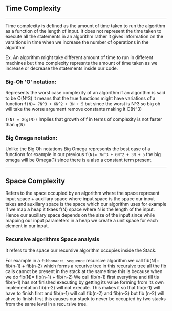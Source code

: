 ## Time Complexity
---
Time complexity is defined as the amount of time taken to run the algorithm as a function of the length of input.
It does not represent the time taken to execute all the statements in an algorithm rather it gives information on the varaitions in time when we increase the number of operations in the algorithm

Ex. An algorithm might take different amount of time to run in different machines but time complexity represnts the amount of time taken as we increase or decrease the statements inside our code.

### Big-Oh 'O' notation:
Represents the worst case complexity of an algorithm if an algorithm is said to be O(N^3) it means that the true functions might have variations of a function `f(N)= 7N^3 + 6N^2 + 3N + 5`
but since the worst is N^3 so big oh will take the worse argument remove constants making it O(N^3)

`f(N) = O(g(N))` Implies that growth of f in terms of complexity is not faster than `g(N)`



### Big Omega notation:
Unlike the Big Oh notations Big Omega represents the best case of a functions for example in our previous `f(N)= 7N^3 + 6N^2 + 3N + 5` the big omega will be Omega(1) since there is a also a constant term present.

---

## Space Complexity

Refers to the space occupied by an algorithm where the space represent input space + auxillary space where input space is the space our input takes and auxillary space is the space which our algorithm uses for example if we map a heap it tkaes f(N) space where N is the length of the input. Hence our auxillary space depends on the size of the input since while mapping our input parameters in a heap we create a unit space for each element in our input.

### Recursive algorithms Space analysis
It refers to the space our recursive algorithm occupies inside the Stack.

For example in a `fibbonacci sequence` recursive algorithm we call fib(N)= fib(n-1) + fib(n-2)
which forms a recurive tree in this recursive tree all the fib calls cannot be present in the stack at the same time this is because when we do fib(N)= fib(n-1) + fib(n-2) We call fib(n-1) first everytime and till tis fib(n-1) has not finished executing by getting its value forming from its own implementation fib(n-2) will not execute. This makes it so that fib(n-1) will have to finish first and fib(n-1) will call fib(n-2) and fib(n-3) but fib (n-2) will ahve to finish first this causes our stack to never be occupied by two stacks from the same level in a recursive tree.

